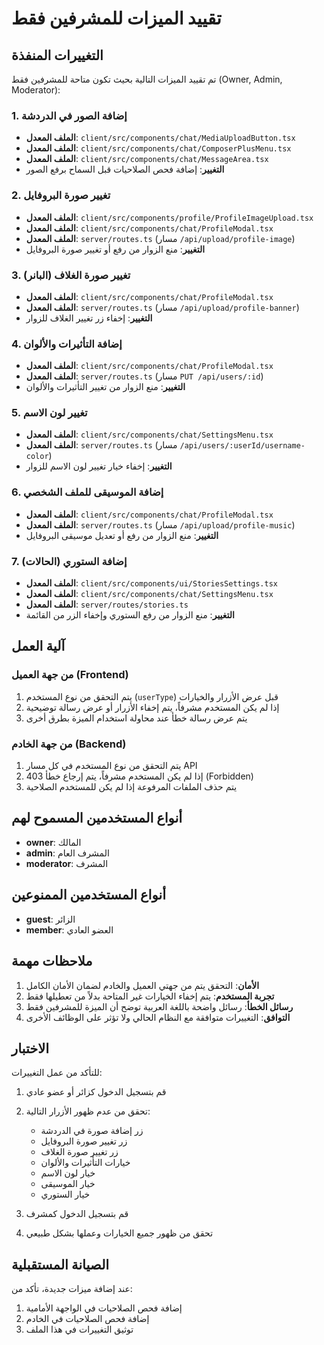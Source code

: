 # تقييد الميزات للمشرفين فقط

## التغييرات المنفذة

تم تقييد الميزات التالية بحيث تكون متاحة للمشرفين فقط (Owner, Admin, Moderator):

### 1. إضافة الصور في الدردشة
- **الملف المعدل**: `client/src/components/chat/MediaUploadButton.tsx`
- **الملف المعدل**: `client/src/components/chat/ComposerPlusMenu.tsx`
- **الملف المعدل**: `client/src/components/chat/MessageArea.tsx`
- **التغيير**: إضافة فحص الصلاحيات قبل السماح برفع الصور

### 2. تغيير صورة البروفايل
- **الملف المعدل**: `client/src/components/profile/ProfileImageUpload.tsx`
- **الملف المعدل**: `client/src/components/chat/ProfileModal.tsx`
- **الملف المعدل**: `server/routes.ts` (مسار `/api/upload/profile-image`)
- **التغيير**: منع الزوار من رفع أو تغيير صورة البروفايل

### 3. تغيير صورة الغلاف (البانر)
- **الملف المعدل**: `client/src/components/chat/ProfileModal.tsx`
- **الملف المعدل**: `server/routes.ts` (مسار `/api/upload/profile-banner`)
- **التغيير**: إخفاء زر تغيير الغلاف للزوار

### 4. إضافة التأثيرات والألوان
- **الملف المعدل**: `client/src/components/chat/ProfileModal.tsx`
- **الملف المعدل**: `server/routes.ts` (مسار `PUT /api/users/:id`)
- **التغيير**: منع الزوار من تغيير التأثيرات والألوان

### 5. تغيير لون الاسم
- **الملف المعدل**: `client/src/components/chat/SettingsMenu.tsx`
- **الملف المعدل**: `server/routes.ts` (مسار `/api/users/:userId/username-color`)
- **التغيير**: إخفاء خيار تغيير لون الاسم للزوار

### 6. إضافة الموسيقى للملف الشخصي
- **الملف المعدل**: `client/src/components/chat/ProfileModal.tsx`
- **الملف المعدل**: `server/routes.ts` (مسار `/api/upload/profile-music`)
- **التغيير**: منع الزوار من رفع أو تعديل موسيقى البروفايل

### 7. إضافة الستوري (الحالات)
- **الملف المعدل**: `client/src/components/ui/StoriesSettings.tsx`
- **الملف المعدل**: `client/src/components/chat/SettingsMenu.tsx`
- **الملف المعدل**: `server/routes/stories.ts`
- **التغيير**: منع الزوار من رفع الستوري وإخفاء الزر من القائمة

## آلية العمل

### من جهة العميل (Frontend)
1. يتم التحقق من نوع المستخدم (`userType`) قبل عرض الأزرار والخيارات
2. إذا لم يكن المستخدم مشرفاً، يتم إخفاء الأزرار أو عرض رسالة توضيحية
3. يتم عرض رسالة خطأ عند محاولة استخدام الميزة بطرق أخرى

### من جهة الخادم (Backend)
1. يتم التحقق من نوع المستخدم في كل مسار API
2. إذا لم يكن المستخدم مشرفاً، يتم إرجاع خطأ 403 (Forbidden)
3. يتم حذف الملفات المرفوعة إذا لم يكن للمستخدم الصلاحية

## أنواع المستخدمين المسموح لهم

- **owner**: المالك
- **admin**: المشرف العام
- **moderator**: المشرف

## أنواع المستخدمين الممنوعين

- **guest**: الزائر
- **member**: العضو العادي

## ملاحظات مهمة

1. **الأمان**: التحقق يتم من جهتي العميل والخادم لضمان الأمان الكامل
2. **تجربة المستخدم**: يتم إخفاء الخيارات غير المتاحة بدلاً من تعطيلها فقط
3. **رسائل الخطأ**: رسائل واضحة باللغة العربية توضح أن الميزة للمشرفين فقط
4. **التوافق**: التغييرات متوافقة مع النظام الحالي ولا تؤثر على الوظائف الأخرى

## الاختبار

للتأكد من عمل التغييرات:

1. قم بتسجيل الدخول كزائر أو عضو عادي
2. تحقق من عدم ظهور الأزرار التالية:
   - زر إضافة صورة في الدردشة
   - زر تغيير صورة البروفايل
   - زر تغيير صورة الغلاف
   - خيارات التأثيرات والألوان
   - خيار لون الاسم
   - خيار الموسيقى
   - خيار الستوري

3. قم بتسجيل الدخول كمشرف
4. تحقق من ظهور جميع الخيارات وعملها بشكل طبيعي

## الصيانة المستقبلية

عند إضافة ميزات جديدة، تأكد من:
1. إضافة فحص الصلاحيات في الواجهة الأمامية
2. إضافة فحص الصلاحيات في الخادم
3. توثيق التغييرات في هذا الملف